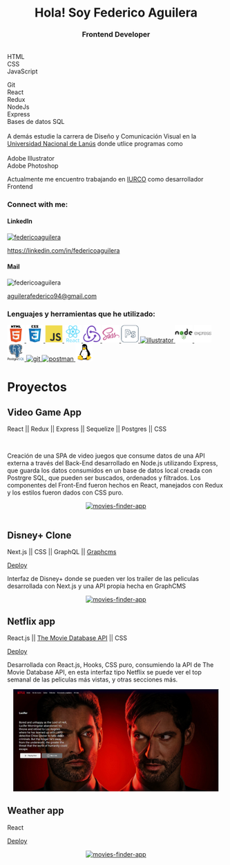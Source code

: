 <h1 align="center">Hola! Soy Federico Aguilera</h1>
<h3 align="center">Frontend Developer </h3>
</br>
HTML</br>
CSS </br>
JavaScript </br>

Git </br>
React </br> 
Redux </br>
NodeJs </br> 
Express</br>
Bases de datos SQL</br>
</br>
A demás estudie la carrera de Diseño y Comunicación Visual en la <a href="http://www.unla.edu.ar/" target="black"> Universidad Nacional de Lanús</a> donde utlice programas como </br>
</br>
Adobe Illustrator</br>
Adobe Photoshop</br>
</p>
<p>Actualmente me encuentro trabajando en <a href="https://iurco.com/" target="blank">IURCO</a> como desarrollador Frontend</p>

<h3 align="left">Connect with me:</h3>

<h4 aling="left">LinkedIn</h4>
<p align="left">
<a href="https://linkedin.com/in/federicoaguilera" target="blank"><img align="center" src="https://raw.githubusercontent.com/rahuldkjain/github-profile-readme-generator/master/src/images/icons/Social/linked-in-alt.svg" alt="federicoaguilera" height="30" width="40" /></a>
</p>
<a href="https://linkedin.com/in/federicoaguilera">https://linkedin.com/in/federicoaguilera</a>

<h4 aling="left">Mail</h4>
<img align="center" src="https://cdn.icon-icons.com/icons2/2631/PNG/512/gmail_new_logo_icon_159149.png" alt="federicoaguilera" height="30" width="30" />
</p>
<a href="mailto:aguilerafederico94@gmail.com">aguilerafederico94@gmail.com</a>







<h3 align="left">Lenguajes y herramientas que he utilizado:</h3>
<p align="left">
  <a href="https://www.w3.org/html/" target="_blank">
    <img
      src="https://raw.githubusercontent.com/devicons/devicon/master/icons/html5/html5-original-wordmark.svg"
      alt="html5"
      width="40"
      height="40"
    />
  </a>
  <a href="https://www.w3schools.com/css/" target="_blank">
    <img
      src="https://raw.githubusercontent.com/devicons/devicon/master/icons/css3/css3-original-wordmark.svg"
      alt="css3"
      width="40"
      height="40"
    />
  </a>
  <a
    href="https://developer.mozilla.org/en-US/docs/Web/JavaScript"
    target="_blank"
  >
    <img
      src="https://raw.githubusercontent.com/devicons/devicon/master/icons/javascript/javascript-original.svg"
      alt="javascript"
      width="40"
      height="40"
    />
  </a>
  <a href="https://reactjs.org/" target="_blank">
    <img
      src="https://raw.githubusercontent.com/devicons/devicon/master/icons/react/react-original-wordmark.svg"
      alt="react"
      width="40"
      height="40"
    />
  </a>

  <a href="https://redux.js.org" target="_blank">
    <img
      src="https://raw.githubusercontent.com/devicons/devicon/master/icons/redux/redux-original.svg"
      alt="redux"
      width="40"
      height="40"
    />
  </a>
  <a href="https://sass-lang.com" target="_blank">
    <img
      src="https://raw.githubusercontent.com/devicons/devicon/master/icons/sass/sass-original.svg"
      alt="sass"
      width="40"
      height="40"
    />
  </a>
  
  <a href="https://www.photoshop.com/en" target="_blank">
    <img
      src="https://raw.githubusercontent.com/devicons/devicon/master/icons/photoshop/photoshop-line.svg"
      alt="photoshop"
      width="40"
      height="40"
    />
  </a>
  <a href="https://www.adobe.com/in/products/illustrator.html" target="_blank">
    <img
      src="https://www.vectorlogo.zone/logos/adobe_illustrator/adobe_illustrator-icon.svg"
      alt="illustrator"
      width="40"
      height="40"
    />
  </a>
 
  <a href="https://nodejs.org" target="_blank">
    <img
      src="https://raw.githubusercontent.com/devicons/devicon/master/icons/nodejs/nodejs-original-wordmark.svg"
      alt="nodejs"
      width="40"
      height="40"
    />
  </a>

  <a href="https://expressjs.com" target="_blank">
    <img
      src="https://raw.githubusercontent.com/devicons/devicon/master/icons/express/express-original-wordmark.svg"
      alt="express"
      width="40"
      height="40"
    />
  </a>
  <a href="https://www.postgresql.org" target="_blank">
    <img
      src="https://raw.githubusercontent.com/devicons/devicon/master/icons/postgresql/postgresql-original-wordmark.svg"
      alt="postgresql"
      width="40"
      height="40"
    />
  </a>

  <a href="https://git-scm.com/" target="_blank">
    <img
      src="https://www.vectorlogo.zone/logos/git-scm/git-scm-icon.svg"
      alt="git"
      width="40"
      height="40"
    />
  </a>

  <a href="https://postman.com" target="_blank">
    <img
      src="https://www.vectorlogo.zone/logos/getpostman/getpostman-icon.svg"
      alt="postman"
      width="40"
      height="40"
    />
  </a>
  <a href="https://www.linux.org/" target="_blank">
    <img
      src="https://raw.githubusercontent.com/devicons/devicon/master/icons/linux/linux-original.svg"
      alt="linux"
      width="40"
      height="40"
    />
  </a>
</p>


# Proyectos


## Video Game App
<p> React || Redux || Express ||  Sequelize || Postgres || CSS</p>
</br>

<p>Creación de una SPA de video juegos que consume datos de una API externa a través del Back-End desarrollado en Node.js utilizando Express, que guarda los datos consumidos en un base de datos local creada con Postrgre SQL, que pueden ser buscados, ordenados y filtrados. Los componentes del Front-End fueron hechos en React, manejados con Redux y los estilos fueron dados con CSS puro.</p>
<div align='center'>
<a href="https://github.com/Fedeaguilera94/PI-VIDEOGAMES"><img width="296" height="190" alt="movies-finder-app" src="https://media.giphy.com/media/oDFgcIDzmRDw5xNAZQ/giphy.gif"/></a>
</div>
</br>

## Disney+ Clone
<p>Next.js || CSS || GraphQL || <a href="https://graphcms.com/"> Graphcms </a> </p>

<a href="https://disney-clone-next-js.vercel.app/">
<p>Deploy</p> 
</a>

<p>Interfaz de Disney+ donde se pueden ver los trailer de las peliculas desarrollada con Next.js y una API propia hecha en GraphCMS </p>

<div align='center'>
  <a href ="https://github.com/Fedeaguilera94/disney-clone-nextJs" > 
<img width="296" height="190" alt="movies-finder-app" src="https://media.giphy.com/media/ULqw1PCApXeQ4lpnCW/giphy.gif"/>
  </a>
</div>

## Netflix app

<p>React.js || <a href="https://developers.themoviedb.org/3">The Movie Database API</a> || CSS</p>
<a href="https://netflix-interface-coral.vercel.app/">
  <p>Deploy </p>
  </a>
  
  <p> Desarrollada con React.js, Hooks, CSS puro, consumiendo la API de The Movie Database API, en esta interfaz tipo Netflix se puede ver el top semanal de las peliculas más vistas, y otras secciones más.  </p>
  <div align="center">
  <a href="https://github.com/Fedeaguilera94/challenge-frontend-netflix">
 <img width="476" height="236" alt="Netflix app" src="https://github.com/Fedeaguilera94/challenge-frontend-netflix/blob/main/Random-movie.png"/>
  </a>
</div>


## Weather app

<p>React</p>

<a href="https://climate-app-beige.vercel.app/">
<p>Deploy </p>
  </a>
<div align='center'>
<a href="https://github.com/Fedeaguilera94/climate-app"><img width="296" height="190" alt="movies-finder-app" src="https://media.giphy.com/media/CUrFZaJTDzG5inQsv8/giphy.gif"/></a>
</div>
